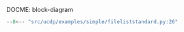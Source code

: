 DOCME: block-diagram

``` py title="fileliststandard.py"
--8<-- "src/ucdp/examples/simple/fileliststandard.py:26"
```
